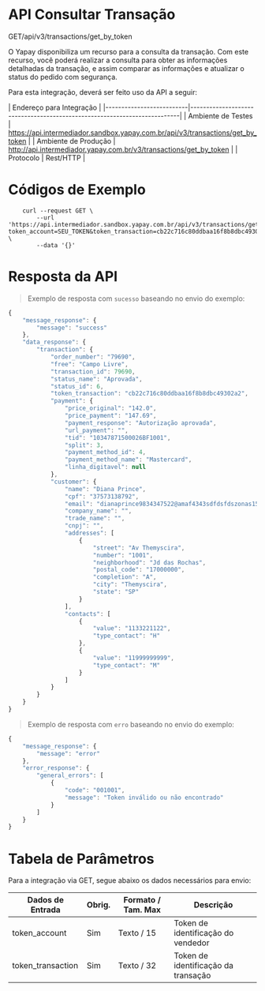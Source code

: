 # API Consultar Transação

<span class="get">GET</span><span class="beforePost">/api/v3/transactions/get_by_token</span>

O Yapay disponibiliza um recurso para a consulta da transação. Com este recurso, você poderá realizar a consulta para obter as informações detalhadas da transação, e assim comparar as informações e atualizar o status do pedido com segurança.

Para esta integração, deverá ser feito uso da API a seguir:

| Endereço para Integração                                                                            |
|--------------------------|--------------------------------------------------------------------------|
| Ambiente de Testes       | https://api.intermediador.sandbox.yapay.com.br/api/v3/transactions/get_by_token |
| Ambiente de Produção     | http://api.intermediador.yapay.com.br/v3/transactions/get_by_token             |
| Protocolo                | Rest/HTTP                                                                |


# Códigos de Exemplo


```shell
    curl --request GET \
        --url 'https://api.intermediador.sandbox.yapay.com.br/api/v3/transactions/get_by_token?token_account=SEU_TOKEN&token_transaction=cb22c716c80ddbaa16f8b8dbc49302a2' \
        --data '{}'
```


# Resposta da API

> Exemplo de resposta com `sucesso` baseando no envio do exemplo:

```javascript
{
    "message_response": {
        "message": "success"
    },
    "data_response": {
        "transaction": {
            "order_number": "79690",
            "free": "Campo Livre",
            "transaction_id": 79690,
            "status_name": "Aprovada",
            "status_id": 6,
            "token_transaction": "cb22c716c80ddbaa16f8b8dbc49302a2",
            "payment": {
                "price_original": "142.0",
                "price_payment": "147.69",
                "payment_response": "Autorização aprovada",
                "url_payment": "",
                "tid": "10347871500026BF1001",
                "split": 3,
                "payment_method_id": 4,
                "payment_method_name": "Mastercard",
                "linha_digitavel": null
            },
            "customer": {
                "name": "Diana Prince",
                "cpf": "37573138792",
                "email": "dianaprince9834347522@amaf4343sdfdsfdszonas1587.com",
                "company_name": "",
                "trade_name": "",
                "cnpj": "",
                "addresses": [
                    {
                        "street": "Av Themyscira",
                        "number": "1001",
                        "neighborhood": "Jd das Rochas",
                        "postal_code": "17000000",
                        "completion": "A",
                        "city": "Themyscira",
                        "state": "SP"
                    }
                ],
                "contacts": [
                    {
                        "value": "1133221122",
                        "type_contact": "H"
                    },
                    {
                        "value": "11999999999",
                        "type_contact": "M"
                    }
                ]
            }
        }
    }
}

```


> Exemplo de resposta com `erro` baseando no envio do exemplo:


```javascript
{
    "message_response": {
        "message": "error"
    },
    "error_response": {
        "general_errors": [
            {
                "code": "001001",
                "message": "Token inválido ou não encontrado"
            }
        ]
    }
}
```


# Tabela de Parâmetros

Para a integração via <span class="get">GET</span>, segue abaixo os dados necessários para envio:

| Dados de Entrada                       |  Obrig.  | Formato / Tam. Max   | Descrição                                                |
|----------------------------------------|----------|----------------------|----------------------------------------------------------|
| token_account                          |   Sim    |  Texto / 15          |  Token de identificação do vendedor                      |         
| token_transaction                      | Sim      |  Texto / 32          |  Token de identificação da transação                     |


